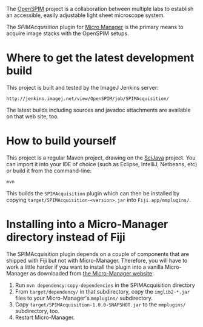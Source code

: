 The [OpenSPIM](http://openspim.org/) project is a collaboration between multiple
labs to establish an accessible, easily adjustable light sheet microscope
system.

The *SPIMAcquisition* plugin for [Micro Manager](https://micro-manager.org) is
the primary means to acquire image stacks with the OpenSPIM setups.

# Where to get the latest development build

This project is built and tested by the ImageJ Jenkins server:

	http://jenkins.imagej.net/view/OpenSPIM/job/SPIMAcquisition/

The latest builds including sources and javadoc attachments are available
on that web site, too.

# How to build yourself

This project is a regular Maven project, drawing on the
[SciJava](http://scijava.org/) project. You can import it into your IDE of choice
(such as Eclipse, IntelliJ, Netbeans, etc) or build it from the command-line:

```sh
mvn
```

This builds the `SPIMAcquisition` plugin which can then be installed by copying
`target/SPIMAcquisition-<version>.jar` into `Fiji.app/mmplugins/`.

# Installing into a Micro-Manager directory instead of Fiji

The SPIMAcquisition plugin depends on a couple of components that are shipped
with Fiji but not with Micro-Manager. Therefore, you will have to work a little
harder if you want to install the plugin into a vanilla Micro-Manager as
downloaded from [the Micro-Manager website](https://micro-manager.org):

1. Run `mvn dependency:copy-dependencies` in the SPIMAcquisition directory
2. From `target/dependency/` in that subdirectory, copy the `imglib2-*.jar` files to your Micro-Manager's `mmplugins/` subdirectory.
3. Copy `target/SPIMAcquisition-1.0.0-SNAPSHOT.jar` to the `mmplugins/` subdirectory, too.
4. Restart Micro-Manager.
